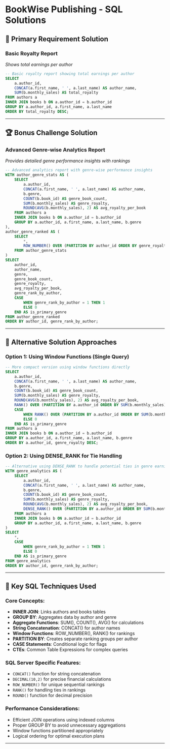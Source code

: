 # BookWise Publishing - SQL Solutions

## 🎯 Primary Requirement Solution

### **Basic Royalty Report**
*Shows total earnings per author*

```sql
-- Basic royalty report showing total earnings per author
SELECT 
    a.author_id,
    CONCAT(a.first_name, ' ', a.last_name) AS author_name,
    SUM(b.monthly_sales) AS total_royalty
FROM authors a
INNER JOIN books b ON a.author_id = b.author_id
GROUP BY a.author_id, a.first_name, a.last_name
ORDER BY total_royalty DESC;
```


---

## 🏆 Bonus Challenge Solution

### **Advanced Genre-wise Analytics Report**
*Provides detailed genre performance insights with rankings*

```sql
-- Advanced analytics report with genre-wise performance insights
WITH author_genre_stats AS (
    SELECT 
        a.author_id,
        CONCAT(a.first_name, ' ', a.last_name) AS author_name,
        b.genre,
        COUNT(b.book_id) AS genre_book_count,
        SUM(b.monthly_sales) AS genre_royalty,
        ROUND(AVG(b.monthly_sales), 2) AS avg_royalty_per_book
    FROM authors a
    INNER JOIN books b ON a.author_id = b.author_id
    GROUP BY a.author_id, a.first_name, a.last_name, b.genre
),
author_genre_ranked AS (
    SELECT 
        *,
        ROW_NUMBER() OVER (PARTITION BY author_id ORDER BY genre_royalty DESC) AS genre_rank_by_author
    FROM author_genre_stats
)
SELECT 
    author_id,
    author_name,
    genre,
    genre_book_count,
    genre_royalty,
    avg_royalty_per_book,
    genre_rank_by_author,
    CASE 
        WHEN genre_rank_by_author = 1 THEN 1 
        ELSE 0 
    END AS is_primary_genre
FROM author_genre_ranked
ORDER BY author_id, genre_rank_by_author;
```

---

## 🔄 Alternative Solution Approaches

### **Option 1: Using Window Functions (Single Query)**
```sql
-- More compact version using window functions directly
SELECT 
    a.author_id,
    CONCAT(a.first_name, ' ', a.last_name) AS author_name,
    b.genre,
    COUNT(b.book_id) AS genre_book_count,
    SUM(b.monthly_sales) AS genre_royalty,
    ROUND(AVG(b.monthly_sales), 2) AS avg_royalty_per_book,
    RANK() OVER (PARTITION BY a.author_id ORDER BY SUM(b.monthly_sales) DESC) AS genre_rank_by_author,
    CASE 
        WHEN RANK() OVER (PARTITION BY a.author_id ORDER BY SUM(b.monthly_sales) DESC) = 1 THEN 1 
        ELSE 0 
    END AS is_primary_genre
FROM authors a
INNER JOIN books b ON a.author_id = b.author_id
GROUP BY a.author_id, a.first_name, a.last_name, b.genre
ORDER BY a.author_id, genre_royalty DESC;
```

### **Option 2: Using DENSE_RANK for Tie Handling**
```sql
-- Alternative using DENSE_RANK to handle potential ties in genre earnings
WITH genre_analytics AS (
    SELECT 
        a.author_id,
        CONCAT(a.first_name, ' ', a.last_name) AS author_name,
        b.genre,
        COUNT(b.book_id) AS genre_book_count,
        SUM(b.monthly_sales) AS genre_royalty,
        ROUND(AVG(b.monthly_sales), 2) AS avg_royalty_per_book,
        DENSE_RANK() OVER (PARTITION BY a.author_id ORDER BY SUM(b.monthly_sales) DESC) AS genre_rank_by_author
    FROM authors a
    INNER JOIN books b ON a.author_id = b.author_id
    GROUP BY a.author_id, a.first_name, a.last_name, b.genre
)
SELECT 
    *,
    CASE 
        WHEN genre_rank_by_author = 1 THEN 1 
        ELSE 0 
    END AS is_primary_genre
FROM genre_analytics
ORDER BY author_id, genre_rank_by_author;
```

---

## 🔧 Key SQL Techniques Used

### **Core Concepts:**
- **INNER JOIN**: Links authors and books tables
- **GROUP BY**: Aggregates data by author and genre
- **Aggregate Functions**: SUM(), COUNT(), AVG() for calculations
- **String Concatenation**: CONCAT() for author names
- **Window Functions**: ROW_NUMBER(), RANK() for rankings
- **PARTITION BY**: Creates separate ranking groups per author
- **CASE Statements**: Conditional logic for flags
- **CTEs**: Common Table Expressions for complex queries

### **SQL Server Specific Features:**
- `CONCAT()` function for string concatenation
- `DECIMAL(10,2)` for precise financial calculations
- `ROW_NUMBER()` for unique sequential rankings
- `RANK()` for handling ties in rankings
- `ROUND()` function for decimal precision

### **Performance Considerations:**
- Efficient JOIN operations using indexed columns
- Proper GROUP BY to avoid unnecessary aggregations
- Window functions partitioned appropriately
- Logical ordering for optimal execution plans

---